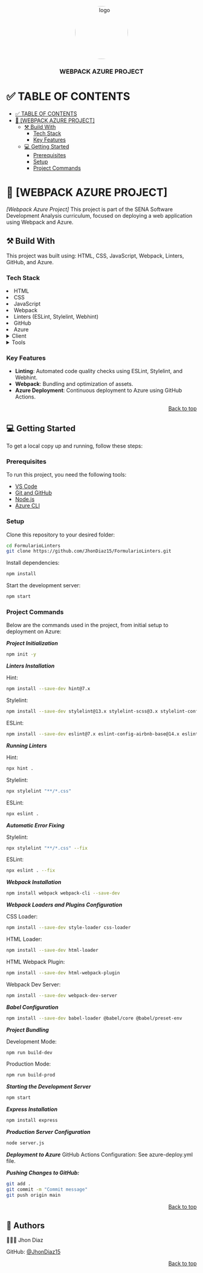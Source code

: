 <a name="readme-top"></a>

<div align="center">

<img src="logo.png" alt="logo" width="140" height="auto" style="border-radius:50%" />
<br/>
<h3><b>WEBPACK AZURE PROJECT</b></h3>

</div>

# ✅ TABLE OF CONTENTS
- [✅ TABLE OF CONTENTS](#-table-of-contents)
- [📖 \[WEBPACK AZURE PROJECT\]](#-webpack-azure-project)
  - [⚒️ Build With ](#️-build-with-)
    - [Tech Stack ](#tech-stack-)
    - [Key Features ](#key-features-)
  - [💻 Getting Started ](#-getting-started-)
    - [Prerequisites](#prerequisites)
    - [Setup](#setup)
    - [Project Commands](#project-commands)

# 📖 [WEBPACK AZURE PROJECT]<a name="about-project"></a>

*[Webpack Azure Project]* This project is part of the SENA Software Development Analysis curriculum, focused on deploying a web application using Webpack and Azure.

## ⚒️ Build With <a name="built-with"></a>

<p>
This project was built using:
HTML, CSS, JavaScript, Webpack, Linters, GitHub, and Azure.
</p>

### Tech Stack <a name="tech-stack"></a>

<li> HTML </li>
<li> CSS </li>
<li> JavaScript </li>
<li> Webpack </li>
<li> Linters (ESLint, Stylelint, Webhint) </li>
<li> GitHub </li>
<li> Azure </li>

<details>
<summary> Client </summary>
    <ul>
    <li><a href="https://developer.mozilla.org/es/docs/Web/HTML">HTML</a></li>
    <li><a href="https://developer.mozilla.org/es/docs/Web/CSS">CSS</a></li>
    <li><a href="https://developer.mozilla.org/es/docs/Web/JavaScript">JavaScript</a></li>
    </ul>
</details>

<details>
<summary>Tools</summary>
<ul>
<li><a href="https://webpack.js.org/">Webpack</a></li>
<li><a href="https://eslint.org/">ESLint</a></li>
<li><a href="https://stylelint.io/">Stylelint</a></li>
<li><a href="https://webhint.io/">Webhint</a></li>
</ul>
</details>

### Key Features <a name="key-features"></a>

- **Linting**: Automated code quality checks using ESLint, Stylelint, and Webhint.
- **Webpack**: Bundling and optimization of assets.
- **Azure Deployment**: Continuous deployment to Azure using GitHub Actions.

<p align="right"><a href="#readme-top">Back to top</a></p>

## 💻 Getting Started <a name="getting-started"></a>

To get a local copy up and running, follow these steps:

### Prerequisites

To run this project, you need the following tools:

- [VS Code](https://code.visualstudio.com/)
- [Git and GitHub](https://github.com/)
- [Node.js](https://nodejs.org/)
- [Azure CLI](https://learn.microsoft.com/en-us/cli/azure/)

### Setup

Clone this repository to your desired folder:

```sh
cd FormularioLinters
git clone https://github.com/JhonDiaz15/FormularioLinters.git
```

Install dependencies:
```sh
npm install
```

Start the development server:
```sh
npm start
```

### Project Commands

Below are the commands used in the project, from initial setup to deployment on Azure:

***Project Initialization***
```sh
npm init -y
```

***Linters Installation***

Hint: 
```sh
npm install --save-dev hint@7.x
```
Stylelint:
```sh
npm install --save-dev stylelint@13.x stylelint-scss@3.x stylelint-config-standard@21.x stylelint-csstree-validator@1.x
```
ESLint:
```sh
npm install --save-dev eslint@7.x eslint-config-airbnb-base@14.x eslint-plugin-import@2.x babel-eslint@10.x
```

***Running Linters***

Hint: 
```sh
npx hint .
```
Stylelint: 
```sh
npx stylelint "**/*.css"
```
ESLint:
```sh
npx eslint .
```

***Automatic Error Fixing***

Stylelint:
```sh
npx stylelint "**/*.css" --fix
```
ESLint: 
```sh
npx eslint . --fix
```

***Webpack Installation***
```sh
npm install webpack webpack-cli --save-dev
```

***Webpack Loaders and Plugins Configuration***

CSS Loader: 
```sh
npm install --save-dev style-loader css-loader
```
HTML Loader: 
```sh
npm install --save-dev html-loader
```
HTML Webpack Plugin: 
```sh
npm install --save-dev html-webpack-plugin
```
Webpack Dev Server: 
```sh
npm install --save-dev webpack-dev-server
```

***Babel Configuration***
```sh
npm install --save-dev babel-loader @babel/core @babel/preset-env
```

***Project Bundling***

Development Mode: 
```sh
npm run build-dev
```
Production Mode: 
```sh
npm run build-prod
```

***Starting the Development Server***
```sh
npm start
```

***Express Installation***
```sh
npm install express
```

***Production Server Configuration***
```sh
node server.js
```

***Deployment to Azure***
GitHub Actions Configuration: See azure-deploy.yml file.

***Pushing Changes to GitHub:***
```sh
git add .
git commit -m "Commit message"
git push origin main
```

<p align="right"><a href="#readme-top">Back to top</a></p>

## 👥 Authors <a name="authors"></a>

🧑🏻‍💻 Jhon Diaz

GitHub: [@JhonDiaz15](https://github.com/JhonDiaz15)

<p align="right"><a href="#readme-top">Back to top</a></p>
